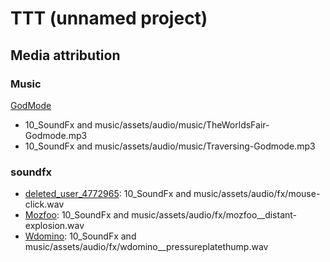 # TTT (unnamed project)


## Media attribution

### Music
[GodMode](https://www.youtube.com/channel/UCD_grdLAvD4nqcqck2E-tuw)
- 10_SoundFx and music/assets/audio/music/TheWorldsFair-Godmode.mp3 
- 10_SoundFx and music/assets/audio/music/Traversing-Godmode.mp3
### soundfx
- [deleted_user_4772965](https://freesound.org/people/deleted_user_4772965/sounds/256455/): 10_SoundFx and music/assets/audio/fx/mouse-click.wav
- [Mozfoo](https://freesound.org/people/Mozfoo/sounds/436871/): 10_SoundFx and music/assets/audio/fx/mozfoo__distant-explosion.wav
- [Wdomino](https://freesound.org/people/Wdomino/sounds/508579/): 10_SoundFx and music/assets/audio/fx/wdomino__pressureplatethump.wav 
